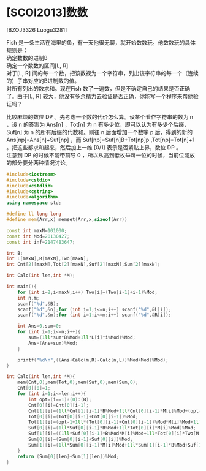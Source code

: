 # [SCOI2013]数数
[BZOJ3326 Luogu3281]

Fish 是一条生活在海里的鱼，有一天他很无聊，就开始数数玩。他数数玩的具体规则是：  
    确定数数的进制B  
    确定一个数数的区间[L, R]  
    对于[L, R] 间的每一个数，把该数视为一个字符串，列出该字符串的每一个（连续的）子串对应的B进制数的值。  
    对所有列出的数求和。现在Fish 数了一遍数，但是不确定自己的结果是否正确了。由于[L, R] 较大，他没有多余精力去验证是否正确，你能写一个程序来帮他验证吗？

比较麻烦的数位 DP 。先考虑一个数的代价怎么算。设某个看作字符串的数为 n ，设 n 的答案为 Ans[n] ，Tot[n] 为 n 有多少位，即可以认为有多少个后缀， Suf[n] 为 n 的所有后缀的代数和。则往 n 后面增加一个数字 p 后，得到的新的 Ans[np]=Ans[n]+Suf[np] ，而 Suf[np]=Suf[n]B+Tot[np]p ,Tot[np]=Tot[n]+1 。把这些都求和起来，然后加上一维 [0/1] 表示是否紧贴上界，数位 DP 。  
注意到 DP 的时候不能带前导 0 ，所以从高到低枚举每一位的时候，当前位能放的部分要分两种情况讨论。

```cpp
#include<iostream>
#include<cstdio>
#include<cstdlib>
#include<cstring>
#include<algorithm>
using namespace std;

#define ll long long
#define mem(Arr,x) memset(Arr,x,sizeof(Arr))

const int maxN=101000;
const int Mod=20130427;
const int inf=2147483647;

int B;
int L[maxN],R[maxN],Two[maxN];
int Cnt[2][maxN],Tot[2][maxN],Suf[2][maxN],Sum[2][maxN];

int Calc(int len,int *M);

int main(){
	for (int i=2;i<maxN;i++) Two[i]=(Two[i-1]+i-1)%Mod;
	int n,m;
	scanf("%d",&B);
	scanf("%d",&n);for (int i=1;i<=n;i++) scanf("%d",&L[i]);
	scanf("%d",&m);for (int i=1;i<=m;i++) scanf("%d",&R[i]);

	int Ans=0,sum=0;
	for (int i=1;i<=n;i++){
		sum=(1ll*sum*B%Mod+1ll*L[i]*i%Mod)%Mod;
		Ans=(Ans+sum)%Mod;
	}

	printf("%d\n",((Ans+Calc(m,R)-Calc(n,L))%Mod+Mod)%Mod);
}

int Calc(int len,int *M){
	mem(Cnt,0);mem(Tot,0);mem(Suf,0);mem(Sum,0);
	Cnt[0][0]=1;
	for (int i=1;i<=len;i++){
		int opt=(i==1)?(0):(B);
		Cnt[0][i]=Cnt[0][i-1];
		Cnt[1][i]=(1ll*Cnt[1][i-1]*B%Mod+1ll*Cnt[0][i-1]*M[i]%Mod+(opt-1))%Mod;
		Tot[0][i]=(Tot[0][i-1]+Cnt[0][i-1])%Mod;
		Tot[1][i]=(opt-1+1ll*(Tot[0][i-1]+Cnt[0][i-1])%Mod*M[i]%Mod+1ll*(Tot[1][i-1]+Cnt[1][i-1])%Mod*B%Mod)%Mod;
		Suf[0][i]=(1ll*Suf[0][i-1]*B%Mod+1ll*Tot[0][i]*M[i]%Mod)%Mod;
		Suf[1][i]=((1ll*Suf[0][i-1]*B%Mod*M[i]%Mod+1ll*Tot[0][i]*Two[M[i]]%Mod)%Mod+(1ll*Suf[1][i-1]*B%Mod*B%Mod+1ll*(Cnt[1][i-1]+Tot[1][i-1])%Mod*Two[B]%Mod)%Mod+Two[opt])%Mod;
		Sum[0][i]=(Sum[0][i-1]+Suf[0][i])%Mod;
		Sum[1][i]=(1ll*Sum[0][i-1]*M[i]%Mod+1ll*Sum[1][i-1]*B%Mod+Suf[1][i])%Mod;
	}
	return (Sum[0][len]+Sum[1][len])%Mod;
}
```